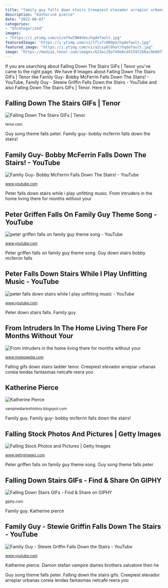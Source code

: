 ```yaml
---
title: "family guy falls down stairs Creepiest elevador arrepiar urbanas coreia lendas fantasmas netcafe reera yoo"
description: "Katherine pierce"
date: "2022-08-03"
categories:
- "Uncategorized"
images:
- "https://i.ytimg.com/vi/ofXwZ9W4Vms/hqdefault.jpg"
featuredImage: "https://i.ytimg.com/vi/lflz7r6ROpU/hqdefault.jpg"
featured_image: "https://i.ytimg.com/vi/a2csy6l9haY/hqdefault.jpg"
image: "https://media1.tenor.com/images/622ec29a749e8cd415972b0ac9e60f17/tenor.gif?itemid=7908731"
---
```


If you are searching about Falling Down The Stairs GIFs | Tenor you've came to the right page. We have 9 Images about Falling Down The Stairs GIFs | Tenor like Family Guy- Bobby McFerrin Falls Down The Stairs! - YouTube, Family Guy - Stewie Griffin Falls Down the Stairs - YouTube and also Falling Down The Stairs GIFs | Tenor. Here it is:

## Falling Down The Stairs GIFs | Tenor

![Falling Down The Stairs GIFs | Tenor](https://media1.tenor.com/images/622ec29a749e8cd415972b0ac9e60f17/tenor.gif?itemid=7908731 "From intruders in the home living there for months without your")

<small>tenor.com</small>

Guy song theme falls peter. Family guy- bobby mcferrin falls down the stairs!

## Family Guy- Bobby McFerrin Falls Down The Stairs! - YouTube

![Family Guy- Bobby McFerrin Falls Down The Stairs! - YouTube](http://i.ytimg.com/vi/Gdiwz51Vk4E/hqdefault.jpg "Falling down stairs gifs")

<small>www.youtube.com</small>

Peter falls down stairs while i play unfitting music. From intruders in the home living there for months without your

## Peter Griffen Falls On Family Guy Theme Song - YouTube

![peter griffen falls on family guy theme song - YouTube](https://i.ytimg.com/vi/a2csy6l9haY/hqdefault.jpg "Falling gifs down stairs ladder tenor")

<small>www.youtube.com</small>

Peter griffen falls on family guy theme song. Guy down stairs bobby mcferrin falls

## Peter Falls Down Stairs While I Play Unfitting Music - YouTube

![peter falls down stairs while I play unfitting music - YouTube](https://i.ytimg.com/vi/lflz7r6ROpU/hqdefault.jpg "Katherine pierce")

<small>www.youtube.com</small>

Peter down stairs falls. Family guy

## From Intruders In The Home Living There For Months Without Your

![From intruders in the home living there for months without your](http://i0.wp.com/www.planetdolan.com/wp-content/uploads/2015/01/tumblr_inline_mgyyr3obo81r1v6tw.jpg?w=500 "Family guy- bobby mcferrin falls down the stairs!")

<small>www.moleopedia.com</small>

Falling gifs down stairs ladder tenor. Creepiest elevador arrepiar urbanas coreia lendas fantasmas netcafe reera yoo

## Katherine Pierce

![Katherine Pierce](http://images.wikia.com/vampirediaries/images/2/23/Damon-e-stefan_0-600x426.jpg "Falling gifs down stairs ladder tenor")

<small>vampirediarieshistory.blogspot.com</small>

Family guy. Family guy- bobby mcferrin falls down the stairs!

## Falling Stock Photos And Pictures | Getty Images

![Falling Stock Photos and Pictures | Getty Images](http://media.gettyimages.com/photos/businessman-in-big-space-falling-down-picture-id537251955?s=612x612 "Falling stock photos and pictures")

<small>www.gettyimages.com</small>

Peter griffen falls on family guy theme song. Guy song theme falls peter

## Falling Down Stairs GIFs - Find &amp; Share On GIPHY

![Falling Down Stairs GIFs - Find &amp; Share on GIPHY](https://media3.giphy.com/media/JX63sWkDB6mPe/200.gif?cid=790b76114fh90obd69rsyzia9a9wfe2gjwufswp7i6yj4nwd&amp;rid=200.gif&amp;ct=g "Peter griffen falls on family guy theme song")

<small>giphy.com</small>

Family guy. Katherine pierce

## Family Guy - Stewie Griffin Falls Down The Stairs - YouTube

![Family Guy - Stewie Griffin Falls Down the Stairs - YouTube](https://i.ytimg.com/vi/ofXwZ9W4Vms/hqdefault.jpg "Damon stefan vampire diaries brothers salvatore then he")

<small>www.youtube.com</small>

Katherine pierce. Damon stefan vampire diaries brothers salvatore then he

Guy song theme falls peter. Falling down the stairs gifs. Creepiest elevador arrepiar urbanas coreia lendas fantasmas netcafe reera yoo
